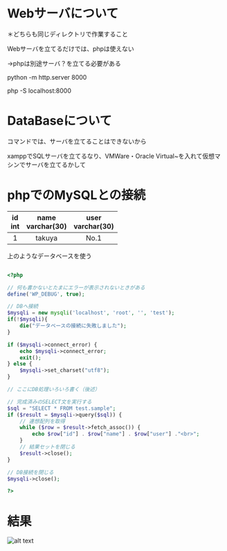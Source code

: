 # Webサーバについて

＊どちらも同じディレクトリで作業すること

Webサーバを立てるだけでは、phpは使えない

→phpは別途サーバ？を立てる必要がある

python -m http.server 8000

php -S localhost:8000

# DataBaseについて

コマンドでは、サーバを立てることはできないから

xamppでSQLサーバを立てるなり、VMWare・Oracle Virtual~を入れて仮想マシンでサーバを立てるかして

# phpでのMySQLとの接続

|id<br>int|name<br>varchar(30)|user<br>varchar(30)|
|:---:|:---:|:----:|
|1|takuya|No.1|

上のようなデータベースを使う

```php

<?php

// 何も書かないとたまにエラーが表示されないときがある
define('WP_DEBUG', true);

// DBへ接続
$mysqli = new mysqli('localhost', 'root', '', 'test');
if(!$mysqli){
    die("データベースの接続に失敗しました");
}

if ($mysqli->connect_error) {
    echo $mysqli->connect_error;
    exit();
} else {
    $mysqli->set_charset("utf8");
}

// ここにDB処理いろいろ書く（後述）

// 完成済みのSELECT文を実行する
$sql = "SELECT * FROM test.sample";
if ($result = $mysqli->query($sql)) {
    // 連想配列を取得
    while ($row = $result->fetch_assoc()) {
        echo $row["id"] . $row["name"] . $row["user"] ."<br>";
    }
    // 結果セットを閉じる
    $result->close();
}

// DB接続を閉じる
$mysqli->close();

?>

```

# 結果
![alt text](./image/image.png)
